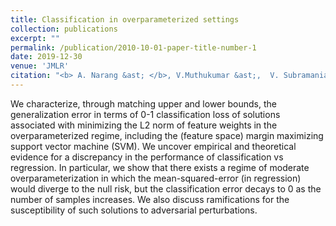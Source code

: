```yaml
---
title: Classification in overparameterized settings
collection: publications
excerpt: ""
permalink: /publication/2010-10-01-paper-title-number-1
date: 2019-12-30 
venue: 'JMLR'
citation: "<b> A. Narang &ast; </b>, V.Muthukumar &ast;,  V. Subramanian &ast;, M. Belkin, D. Hsu, A. Sahai &quot;Classification in Overparameterized settings&quot; <i> JMLR (2021)</i>."
---
```


We characterize, through matching upper and lower bounds, the generalization error in terms of 0-1 classification loss of solutions associated with minimizing the L2 norm of feature weights in the overparameterized regime, including the (feature space) margin maximizing support vector machine (SVM).
We uncover empirical and theoretical evidence for a discrepancy in the performance of classification vs regression.
In particular, we show that there exists a regime of moderate overparameterization in which the mean-squared-error (in regression) would diverge to the null risk, but the classification error decays to 0 as the number of samples increases.
We also discuss ramifications for the susceptibility of such solutions to adversarial perturbations.

